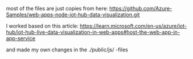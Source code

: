 most of the files are just copies from here: https://github.com/Azure-Samples/web-apps-node-iot-hub-data-visualization.git

I worked based on this article: https://learn.microsoft.com/en-us/azure/iot-hub/iot-hub-live-data-visualization-in-web-apps#host-the-web-app-in-app-service

and made my own changes in the ./public/js/ -files

